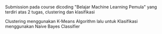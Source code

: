 Submission pada course dicoding "Belajar Machine Learning Pemula" yang terdiri atas 2 tugas, clustering dan klasifikasi

Clustering menggunakan K-Means Algorithm lalu untuk Klasifikasi menggunakan Naive Bayes Classifier
